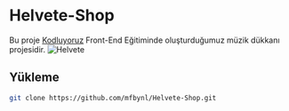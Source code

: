 # Helvete-Shop

Bu proje [Kodluyoruz](https://www.kodluyoruz.org) Front-End Eğitiminde oluşturduğumuz müzik dükkanı projesidir. 
![Helvete](https://www.thetruemayhem.com/wp-content/uploads/2021/05/The-Mayhem-Logo-White-e1614865822110.png)

## Yükleme

```bash
git clone https://github.com/mfbynl/Helvete-Shop.git
```
